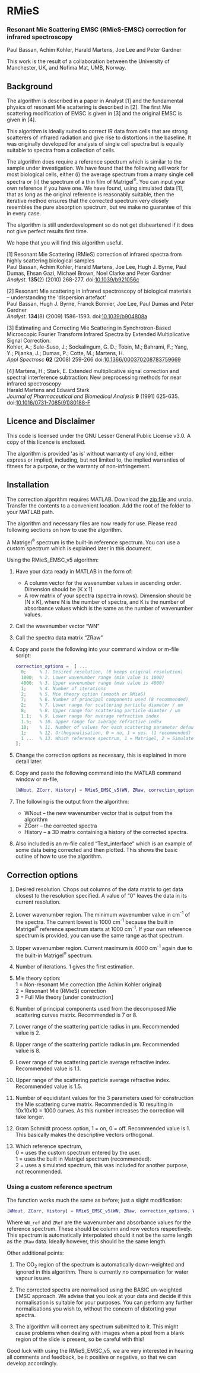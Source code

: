 # RMieS #

### Resonant Mie Scattering EMSC (RMieS-EMSC) correction for infrared spectroscopy ###

Paul Bassan, Achim Kohler, Harald Martens, Joe Lee and Peter Gardner

This work is the result of a collaboration between the University of Manchester, UK, and Nofima Mat, UMB, Norway.

## Background ##

The algorithm is described in a paper in Analyst [1] and the fundamental physics of resonant Mie scattering is described in [2]. The first Mie scattering modification of EMSC is given in [3] and the original EMSC is given in [4]. 

This algorithm is ideally suited to correct IR data from cells that are strong scatterers of infrared radiation and give rise to distortions in the baseline. It was originally developed for analysis of single cell spectra but is equally suitable to spectra from a collection of cells. 

The algorithm does require a reference spectrum which is similar to the sample under investigation. We have found that the following will work for most biological cells, either (i) the average spectrum from a many single cell spectra or (ii) the spectrum of a thin film of Matrigel<sup>&reg;</sup>. You can input your own reference if you have one. We have found, using simulated data [1], that as long as the original reference is reasonably suitable, then the iterative method ensures that the corrected spectrum very closely resembles the pure absorption spectrum, but we make no guarantee of this in every case. 

The algorithm is still underdevelopment so do not get disheartened if it does not give perfect results first time. 

We hope that you will find this algorithm useful.


[1]
Resonant Mie Scattering (RMieS) correction of infrared spectra from highly scattering biological samples    
Paul Bassan, Achim Kohler, Harald Martens, Joe Lee, Hugh J. Byrne, Paul Dumas, Ehsan Gazi, Michael Brown, Noel Clarke and Peter Gardner      
*Analyst*. **135**(2) (2010) 268-277. doi:[10.1039/b921056c](https://doi.org/10.1039/b921056c)

[2]
Resonant Mie scattering in infrared spectroscopy of biological materials &ndash; understanding the 'dispersion artefact'   
Paul Bassan, Hugh J. Byrne, Franck Bonnier, Joe Lee, Paul Dumas and Peter Gardner   
*Analyst*. **134**(8) (2009) 1586-1593. doi:[10.1039/b904808a](https://doi.org/10.1039/b904808a)    

[3]
Estimating and Correcting Mie Scattering in Synchrotron-Based Microscopic Fourier Transform Infrared Spectra by Extended Multiplicative Signal Correction.   
Kohler, A.; Sule-Suso, J.; Sockalingum, G. D.; Tobin, M.; Bahrami, F.; Yang, Y.; Pijanka, J.; Dumas, P.; Cotte, M.; Martens, H.    
*Appl Spectrosc* **62** (2008) 259-266 doi:[10.1366/000370208783759669](https://doi.org/10.1366/000370208783759669)

[4]
Martens, H.; Stark, E. 
Extended multiplicative signal correction and spectral interference subtraction: New preprocessing methods for near infrared spectroscopy   
Harald Martens and Edward Stark   
*Journal of Pharmaceutical and Biomedical Analysis* **9** (1991) 625-635. doi:[10.1016/0731-7085(91)80188-F](https://doi.org/10.1016/0731-7085(91)80188-F)  

## Licence and Disclaimer ##

This code is licensed under the GNU Lesser General Public License v3.0. A copy of this licence is enclosed. 
   
The algorithm is provided 'as is' without warranty of any kind, either express or implied, including, but not limited to, the implied warranties of fitness for a purpose, or the warranty of non-infringement. 

## Installation ##

The correction algorithm requires MATLAB. Download the [zip file](https://github.com/GardnerLabUoM/RMieS/archive/master.zip) and unzip. Transfer the contents to a convenient location. Add the root of the folder to your MATLAB path. 

The algorithm and necessary files are now ready for use. Please read following sections on how to use the algorithm.

A Matrigel<sup>&reg;</sup> spectrum is the built-in reference spectrum. You can use a custom spectrum which is explained later in this document.

Using the RMieS\_EMSC\_v5 algorithm:

1. Have your data ready in MATLAB in the form of:
	- A column vector for the wavenumber values in ascending order. Dimension should be [K x 1]
	- A row matrix of your spectra (spectra in rows). Dimension should be [N x K], where N is the number of spectra, and K is the number of absorbance values which is the same as the number of wavenumber values.

2. Call the wavenumber vector “WN”

3. Call the spectra data matrix “ZRaw”

4. Copy and paste the following into your command window or m-file script:

    ```matlab
    correction_options =  [ ...              
      0;  	 % 1. Desired resolution, (0 keeps original resolution)              
      1000;  % 2. Lower wavenumber range (min value is 1000)        
      4000;  % 3. Upper wavenumber range (max value is 4000)   
      1;  	 % 4. Number of iterations   
      2;     % 5. Mie theory option (smooth or RMieS)   
      7;     % 6. Number of principal components used (8 recommended)   
      2;     % 7. Lower range for scattering particle diameter / um   
      8;     % 8. Upper range for scattering particle diamter / um   
      1.1;   % 9. Lower range for average refractive index   
      1.5;   % 10. Upper range for average refractive index   
      10;    % 11. Number of values for each scattering parameter default 10   
      1;     % 12. Orthogonalisation, 0 = no, 1 = yes. (1 recommended)   
      1 ...  % 13. Which reference spectrum, 1 = Matrigel, 2 = Simulated   
    ];
    ```

1. Change the correction options as necessary, this is explained in more detail later.

6. Copy and paste the following command into the MATLAB command window or m-file, 
 
    ```matlab
    [WNout, ZCorr, History] = RMieS_EMSC_v5(WN, ZRaw, correction_options);
	```

7. The following is the output from the algorithm:
	- WNout – the new wavenumber vector that is output from the algorithm
	- ZCorr – the corrected spectra
	- History – a 3D matrix containing a history of the corrected spectra.

8. Also included is an m-file called “Test_interface” which is an example of some data being corrected and then plotted. This shows the basic outline of how to use the algorithm.


## Correction options ##

1. Desired resolution. Chops out columns of the data matrix to get data closest to the resolution specified. A value of “0” leaves the data in its current resolution.

2. Lower wavenumber region. The minimum wavenumber value in cm<sup>-1</sup> of the spectra. The current lowest is 1000 cm<sup>-1</sup> because the built in Matrigel<sup>&reg;</sup> reference spectrum starts at 1000 cm<sup>-1</sup>. If your own reference spectrum is provided, you can use the same range as that spectrum.

3. Upper wavenumber region. Current maximum is 4000 cm<sup>-1</sup> again due to the built-in Matrigel<sup>&reg;</sup> spectrum.

4. Number of iterations. 1 gives the first estimation.

5. Mie theory option:   
	1  = Non-resonant Mie correction (the Achim Kohler original)   
	2  = Resonant Mie (RMieS) correction   
	3  = Full Mie theory [under construction]

6. Number of principal components used from the decomposed Mie scattering curves matrix. Recommended is 7 or 8.

7. Lower range of the scattering particle radius in µm. Recommended value is 2.

8. Upper range of the scattering particle radius in µm. Recommended value is 8.

9. Lower range of the scattering particle average refractive index. Recommended value is 1.1.

10. Upper range of the scattering particle average refractive index. Recommended value is 1.5.

11. Number of equidistant values for the 3 parameters used for construction the Mie scattering curve matrix. Recommended is 10 resulting in 10x10x10 = 1000 curves. As this number increases the correction will take longer.

12. Gram Schmidt process option, 1 = on, 0 = off. Recommended value is 1. This basically makes the descriptive vectors orthogonal.

13. Which reference spectrum,   
	0 = uses the custom spectrum entered by the user.   
	1 = uses the built in Matrigel spectrum (recommended).   
	2 = uses a simulated spectrum, this was included for another purpose, not recommended.   


### Using a custom reference spectrum ###

The function works much the same as before; just a slight modification:

```matlab
[WNout, ZCorr, History] = RMieS_EMSC_v5(WN, ZRaw, correction_options, WN_ref, ZRef);
```

Where ```WN_ref``` and ```ZRef``` are the wavenumber and absorbance values for the reference spectrum. These should be column and row vectors respectively. This spectrum is automatically interpolated should it not be the same length as the ```ZRaw``` data. Ideally however, this should be the same length.


Other additional points:

1. The CO<sub>2</sub> region of the spectrum is automatically down-weighted and ignored in this algorithm. There is currently no compensation for water vapour issues.

2. The corrected spectra are normalised using the BASIC un-weighted EMSC approach. We advise that you look at your data and decide if this normalisation is suitable for your purposes. You can perform any further normalisations you wish to, without the concern of distorting your spectra.

3. The algorithm will correct any spectrum submitted to it. This might cause problems when dealing with images when a pixel from a blank region of the slide is present, so be careful with this!



Good luck with using the RMieS\_EMSC\_v5, we are very interested in hearing all comments and feedback, be it positive or negative, so that we can develop accordingly.

